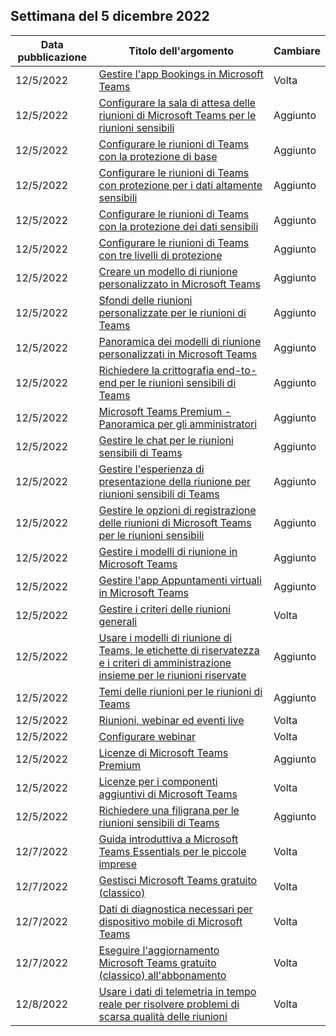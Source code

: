 <!-- This file is generated automatically each week. Changes made to this file will be overwritten.-->




## <a name="week-of-december-05-2022"></a>Settimana del 5 dicembre 2022


| Data pubblicazione |Titolo dell'argomento | Cambiare |
|------|------------|--------|
| 12/5/2022 | [Gestire l'app Bookings in Microsoft Teams](/MicrosoftTeams/bookings-app-admin) | Volta |
| 12/5/2022 | [Configurare la sala di attesa delle riunioni di Microsoft Teams per le riunioni sensibili](/MicrosoftTeams/configure-lobby-sensitive-meetings) | Aggiunto |
| 12/5/2022 | [Configurare le riunioni di Teams con la protezione di base](/MicrosoftTeams/configure-meetings-baseline-protection) | Aggiunto |
| 12/5/2022 | [Configurare le riunioni di Teams con protezione per i dati altamente sensibili](/MicrosoftTeams/configure-meetings-highly-sensitive-protection) | Aggiunto |
| 12/5/2022 | [Configurare le riunioni di Teams con la protezione dei dati sensibili](/MicrosoftTeams/configure-meetings-sensitive-protection) | Aggiunto |
| 12/5/2022 | [Configurare le riunioni di Teams con tre livelli di protezione](/MicrosoftTeams/configure-meetings-three-tiers-protection) | Aggiunto |
| 12/5/2022 | [Creare un modello di riunione personalizzato in Microsoft Teams](/MicrosoftTeams/create-custom-meeting-template) | Aggiunto |
| 12/5/2022 | [Sfondi delle riunioni personalizzate per le riunioni di Teams](/MicrosoftTeams/custom-meeting-backgrounds) | Aggiunto |
| 12/5/2022 | [Panoramica dei modelli di riunione personalizzati in Microsoft Teams](/MicrosoftTeams/custom-meeting-templates-overview) | Aggiunto |
| 12/5/2022 | [Richiedere la crittografia end-to-end per le riunioni sensibili di Teams](/MicrosoftTeams/end-to-end-encrypted-meetings) | Aggiunto |
| 12/5/2022 | [Microsoft Teams Premium - Panoramica per gli amministratori](/MicrosoftTeams/enhanced-teams-experience) | Aggiunto |
| 12/5/2022 | [Gestire le chat per le riunioni sensibili di Teams](/MicrosoftTeams/manage-chat-sensitive-meetings) | Aggiunto |
| 12/5/2022 | [Gestire l'esperienza di presentazione della riunione per riunioni sensibili di Teams](/MicrosoftTeams/manage-meeting-presentation-experience) | Aggiunto |
| 12/5/2022 | [Gestire le opzioni di registrazione delle riunioni di Microsoft Teams per le riunioni sensibili](/MicrosoftTeams/manage-meeting-recording-options) | Aggiunto |
| 12/5/2022 | [Gestire i modelli di riunione in Microsoft Teams](/MicrosoftTeams/manage-meeting-templates) | Aggiunto |
| 12/5/2022 | [Gestire l'app Appuntamenti virtuali in Microsoft Teams](/MicrosoftTeams/manage-virtual-appointments-app) | Aggiunto |
| 12/5/2022 | [Gestire i criteri delle riunioni generali](/MicrosoftTeams/meeting-policies-in-teams-general) | Volta |
| 12/5/2022 | [Usare i modelli di riunione di Teams, le etichette di riservatezza e i criteri di amministrazione insieme per le riunioni riservate](/MicrosoftTeams/meeting-templates-sensitivity-labels-policies) | Aggiunto |
| 12/5/2022 | [Temi delle riunioni per le riunioni di Teams](/MicrosoftTeams/meeting-themes) | Aggiunto |
| 12/5/2022 | [Riunioni, webinar ed eventi live](/MicrosoftTeams/quick-start-meetings-live-events) | Volta |
| 12/5/2022 | [Configurare webinar](/MicrosoftTeams/set-up-webinars) | Volta |
| 12/5/2022 | [Licenze di Microsoft Teams Premium](/MicrosoftTeams/teams-add-on-licensing/licensing-enhance-teams) | Aggiunto |
| 12/5/2022 | [Licenze per i componenti aggiuntivi di Microsoft Teams](/MicrosoftTeams/teams-add-on-licensing/microsoft-teams-add-on-licensing) | Volta |
| 12/5/2022 | [Richiedere una filigrana per le riunioni sensibili di Teams](/MicrosoftTeams/watermark-meeting-content-video) | Aggiunto |
| 12/7/2022 | [Guida introduttiva a Microsoft Teams Essentials per le piccole imprese](/MicrosoftTeams/get-started-with-teams-essentials) | Volta |
| 12/7/2022 | [Gestisci Microsoft Teams gratuito (classico)](/MicrosoftTeams/manage-freemium) | Volta |
| 12/7/2022 | [Dati di diagnostica necessari per dispositivo mobile di Microsoft Teams](/MicrosoftTeams/policy-control-diagnostic-data-mobile) | Volta |
| 12/7/2022 | [Eseguire l'aggiornamento Microsoft Teams gratuito (classico) all'abbonamento](/MicrosoftTeams/upgrade-freemium) | Volta |
| 12/8/2022 | [Usare i dati di telemetria in tempo reale per risolvere problemi di scarsa qualità delle riunioni](/MicrosoftTeams/use-real-time-telemetry-to-troubleshoot-poor-meeting-quality) | Volta |
